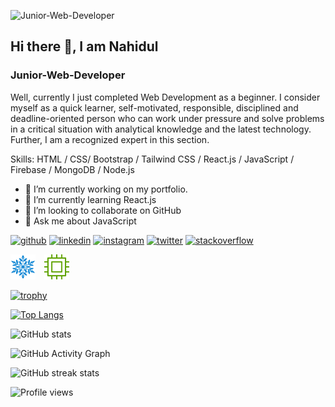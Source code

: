 ![Junior-Web-Developer](https://media-exp1.licdn.com/dms/image/D4E16AQGfzBQec_i2cA/profile-displaybackgroundimage-shrink_350_1400/0/1669784311885?e=1675296000&v=beta&t=yRG81Hz3NVT7r7Rq-4_WwXio5QS0M5ZBgEwJnxKxgF8)

## Hi there 👋, I am Nahidul
### Junior-Web-Developer

Well, currently I just completed Web Development as a beginner. I consider myself as a quick learner, self-motivated, responsible, disciplined and deadline-oriented person who can work under pressure and solve problems in a critical situation with analytical knowledge and the latest technology. Further, I am a recognized expert in this section.

Skills: HTML / CSS/ Bootstrap / Tailwind CSS / React.js / JavaScript / Firebase / MongoDB / Node.js

- 🔭 I’m currently working on my portfolio. 
- 🌱 I’m currently learning React.js 
- 👯 I’m looking to collaborate on GitHub 
- 💬 Ask me about JavaScript 


[<img src='https://cdn.jsdelivr.net/npm/simple-icons@3.0.1/icons/github.svg' alt='github' height='40'>](https://github.com/NahidulNoman)  [<img src='https://cdn.jsdelivr.net/npm/simple-icons@3.0.1/icons/linkedin.svg' alt='linkedin' height='40'>](https://www.linkedin.com/in/linkedin/)  [<img src='https://cdn.jsdelivr.net/npm/simple-icons@3.0.1/icons/instagram.svg' alt='instagram' height='40'>](https://www.instagram.com/nahidul.noman/)  [<img src='https://cdn.jsdelivr.net/npm/simple-icons@3.0.1/icons/twitter.svg' alt='twitter' height='40'>](https://twitter.com/@SyedNom98714645)  [<img src='https://cdn.jsdelivr.net/npm/simple-icons@3.0.1/icons/stackoverflow.svg' alt='stackoverflow' height='40'>](https://stackoverflow.com/users/s)  

<a href='https://archiveprogram.github.com/'><img src='https://raw.githubusercontent.com/acervenky/animated-github-badges/master/assets/acbadge.gif' width='40' height='40'></a> <a href='https://docs.github.com/en/developers'><img src='https://raw.githubusercontent.com/acervenky/animated-github-badges/master/assets/devbadge.gif' width='40' height='40'></a> 

[![trophy](https://github-profile-trophy.vercel.app/?username=NahidulNoman)](https://github.com/ryo-ma/github-profile-trophy)

[![Top Langs](https://github-readme-stats.vercel.app/api/top-langs/?username=NahidulNoman)](https://github.com/anuraghazra/github-readme-stats)

![GitHub stats](https://github-readme-stats.vercel.app/api?username=NahidulNoman&show_icons=true)  

![GitHub Activity Graph](https://activity-graph.herokuapp.com/graph?username=NahidulNoman)  

![GitHub streak stats](https://streak-stats.demolab.com/?user=NahidulNoman)  

![Profile views](https://gpvc.arturio.dev/NahidulNoman)  

